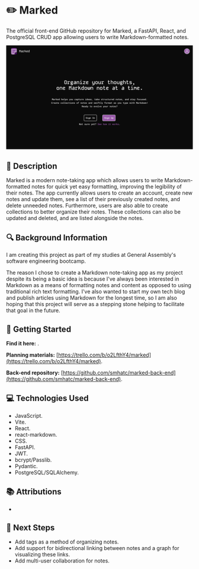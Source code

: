 # ✏️ Marked

The official front-end GitHub repository for Marked, a FastAPI, React, and PostgreSQL CRUD app allowing users to write Markdown-formatted notes.

<img src="/public/assets/images/completed-app-screenshot.png" alt="Screenshot of the Completed App">

## 📃 Description

Marked is a modern note-taking app which allows users to write Markdown-formatted notes for quick yet easy formatting, improving the legibility of their notes. The app currently allows users to create an account, create new notes and update them, see a list of their previously created notes, and delete unneeded notes. Furthermore, users are also able to create collections to better organize their notes. These collections can also be updated and deleted, and are listed alongside the notes.

## 🔍 Background Information

I am creating this project as part of my studies at General Assembly's software engineering bootcamp.

The reason I chose to create a Markdown note-taking app as my project despite its being a basic idea is because I've always been interested in Markdown as a means of formatting notes and content as opposed to using traditional rich text formatting. I've also wanted to start my own tech blog and publish articles using Markdown for the longest time, so I am also hoping that this project will serve as a stepping stone helping to facilitate that goal in the future.

## 🚀 Getting Started

**Find it here:** []().

**Planning materials:** [https://trello.com/b/o2LfthY4/marked](https://trello.com/b/o2LfthY4/marked).

**Back-end repository:** [https://github.com/smhatc/marked-back-end](https://github.com/smhatc/marked-back-end).

## 💻 Technologies Used

-   JavaScript.
-   Vite.
-   React.
-   react-markdown.
-   CSS.
-   FastAPI.
-   JWT.
-   bcrypt/Passlib.
-   Pydantic.
-   PostgreSQL/SQLAlchemy.

## 📚 Attributions

-

## 🤔 Next Steps

-   Add tags as a method of organizing notes.
-   Add support for bidirectional linking between notes and a graph for visualizing these links.
-   Add multi-user collaboration for notes.
